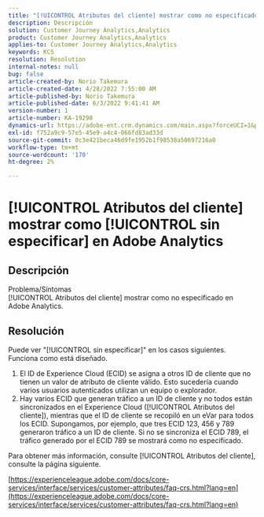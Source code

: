 ```yaml
---
title: "[!UICONTROL Atributos del cliente] mostrar como no especificado en Adobe Analytics"
description: Descripción
solution: Customer Journey Analytics,Analytics
product: Customer Journey Analytics,Analytics
applies-to: Customer Journey Analytics,Analytics
keywords: KCS
resolution: Resolution
internal-notes: null
bug: false
article-created-by: Norio Takemura
article-created-date: 4/28/2022 7:55:00 AM
article-published-by: Norio Takemura
article-published-date: 6/3/2022 9:41:41 AM
version-number: 1
article-number: KA-19298
dynamics-url: https://adobe-ent.crm.dynamics.com/main.aspx?forceUCI=1&pagetype=entityrecord&etn=knowledgearticle&id=8aee8b7a-c8c6-ec11-a7b6-0022480a1af6
exl-id: f752a9c9-57e5-45e9-a4c4-066fd83ad33d
source-git-commit: 0c3e421beca46d9fe1952b1f98538a50697216a0
workflow-type: tm+mt
source-wordcount: '170'
ht-degree: 2%

---
```


# [!UICONTROL Atributos del cliente] mostrar como [!UICONTROL sin especificar] en Adobe Analytics

## Descripción

Problema/Síntomas
<br>[!UICONTROL Atributos del cliente] mostrar como no especificado en Adobe Analytics.

## Resolución




Puede ver &quot;[!UICONTROL sin especificar]&quot; en los casos siguientes. Funciona como está diseñado.

1. El ID de Experience Cloud (ECID) se asigna a otros ID de cliente que no tienen un valor de atributo de cliente válido. Esto sucedería cuando varios usuarios autenticados utilizan un equipo o explorador.
2. Hay varios ECID que generan tráfico a un ID de cliente y no todos están sincronizados en el Experience Cloud ([!UICONTROL Atributos del cliente]), mientras que el ID de cliente se recopiló en un eVar para todos los ECID. Supongamos, por ejemplo, que tres ECID 123, 456 y 789 generaron tráfico a un ID de cliente. Si no se sincroniza el ECID 789, el tráfico generado por el ECID 789 se mostrará como no especificado.




Para obtener más información, consulte [!UICONTROL Atributos del cliente], consulte la página siguiente.

[https://experienceleague.adobe.com/docs/core-services/interface/services/customer-attributes/faq-crs.html?lang=en](https://experienceleague.adobe.com/docs/core-services/interface/services/customer-attributes/faq-crs.html?lang=en)
